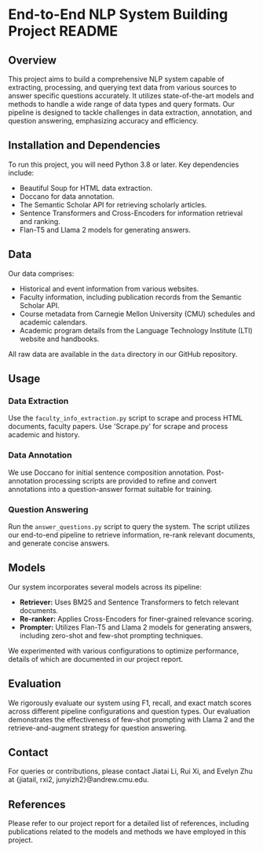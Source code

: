 # End-to-End NLP System Building Project README

## Overview

This project aims to build a comprehensive NLP system capable of extracting, processing, and querying text data from various sources to answer specific questions accurately. It utilizes state-of-the-art models and methods to handle a wide range of data types and query formats. Our pipeline is designed to tackle challenges in data extraction, annotation, and question answering, emphasizing accuracy and efficiency.

## Installation and Dependencies

To run this project, you will need Python 3.8 or later. Key dependencies include:

- Beautiful Soup for HTML data extraction.
- Doccano for data annotation.
- The Semantic Scholar API for retrieving scholarly articles.
- Sentence Transformers and Cross-Encoders for information retrieval and ranking.
- Flan-T5 and Llama 2 models for generating answers.

## Data

Our data comprises:

- Historical and event information from various websites.
- Faculty information, including publication records from the Semantic Scholar API.
- Course metadata from Carnegie Mellon University (CMU) schedules and academic calendars.
- Academic program details from the Language Technology Institute (LTI) website and handbooks.

All raw data are available in the `data` directory in our GitHub repository.

## Usage

### Data Extraction

Use the `faculty_info_extraction.py` script to scrape and process HTML documents, faculty papers. 
Use 'Scrape.py' for scrape and process academic and history.

### Data Annotation

We use Doccano for initial sentence composition annotation. Post-annotation processing scripts are provided to refine and convert annotations into a question-answer format suitable for training.

### Question Answering

Run the `answer_questions.py` script to query the system. The script utilizes our end-to-end pipeline to retrieve information, re-rank relevant documents, and generate concise answers.

## Models

Our system incorporates several models across its pipeline:

- **Retriever:** Uses BM25 and Sentence Transformers to fetch relevant documents.
- **Re-ranker:** Applies Cross-Encoders for finer-grained relevance scoring.
- **Prompter:** Utilizes Flan-T5 and Llama 2 models for generating answers, including zero-shot and few-shot prompting techniques.

We experimented with various configurations to optimize performance, details of which are documented in our project report.

## Evaluation

We rigorously evaluate our system using F1, recall, and exact match scores across different pipeline configurations and question types. Our evaluation demonstrates the effectiveness of few-shot prompting with Llama 2 and the retrieve-and-augment strategy for question answering.

## Contact

For queries or contributions, please contact Jiatai Li, Rui Xi, and Evelyn Zhu at {jiatail, rxi2, junyizh2}@andrew.cmu.edu.

## References

Please refer to our project report for a detailed list of references, including publications related to the models and methods we have employed in this project.


